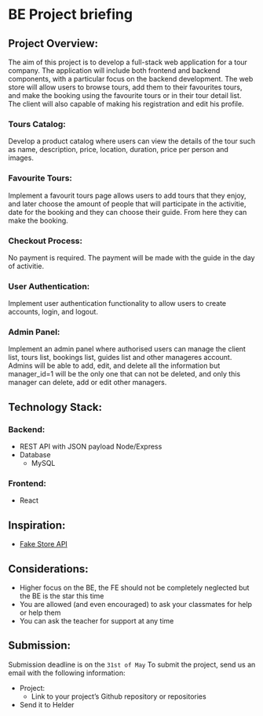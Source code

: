 # BE Project briefing

## Project Overview:

The aim of this project is to develop a full-stack web application for a tour company. The application will include both frontend and backend components, with a particular focus on the backend development.
The web store will allow users to browse tours, add them to their favourites tours, and make the booking using the favourite tours or in their tour detail list. The client will also capable of making his registration and edit his profile.

### Tours Catalog:

Develop a product catalog where users can view the details of the tour such as name, description, price, location, duration, price per person and images.

### Favourite Tours:

Implement a favourit tours page allows users to add tours that they enjoy, and later choose the amount of people that will participate in the activitie, date for the booking and they can choose their guide. From here they can make the booking.

### Checkout Process:

No payment is required. The payment will be made with the guide in the day of activitie.

### User Authentication:

Implement user authentication functionality to allow users to create accounts, login, and logout.

### Admin Panel:

Implement an admin panel where authorised users can manage the client list, tours list, bookings list, guides list and other manageres account. Admins will be able to add, edit, and delete all the information but manager_id=1 will be the only one that can not be deleted, and only this manager can delete, add or edit other managers.

## Technology Stack:

### Backend:

- REST API with JSON payload
  Node/Express
- Database
  - MySQL

### Frontend:

- React

## Inspiration:

- [Fake Store API](https://fakestoreapi.com)

## Considerations:

- Higher focus on the BE, the FE should not be completely neglected but the BE is the star this time
- You are allowed (and even encouraged) to ask your classmates for help or help them
- You can ask the teacher for support at any time

## Submission:

Submission deadline is on the `31st of May` To submit the project, send us an email with the following information:

- Project:
  - Link to your project’s Github repository or repositories
- Send it to Helder
